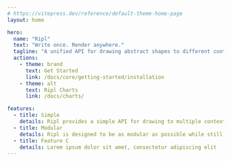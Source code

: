 ```yaml
---
# https://vitepress.dev/reference/default-theme-home-page
layout: home

hero:
  name: "Ripl"
  text: "Write once. Render anywhere."
  tagline: "A unified API for drawing abstract shapes to different contexts"
  actions:
    - theme: brand
      text: Get Started
      link: /docs/core/getting-started/installation
    - theme: alt
      text: Ripl Charts
      link: /docs/charts/

features:
  - title: Simple
    details: Ripl provides a simple API for drawing to multiple contexts. It also emulates DOM features that most devs will be familiar with such as heirarchy, events, styling and querying.
  - title: Modular
    details: Ripl is designed to be as modular as possible while still maintaining a sensible set of core functionality. Don't ship what you don't use.
  - title: Feature C
    details: Lorem ipsum dolor sit amet, consectetur adipiscing elit
---
```


